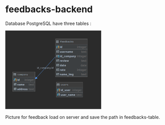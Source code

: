 # feedbacks-backend
Database PostgreSQL have three tables :  
<p>
<img src="screenshots/Screen_1.png" width="60%" height="auto"/>
</p>

Picture for feedback load on server and save the path in feedbacks-table. 